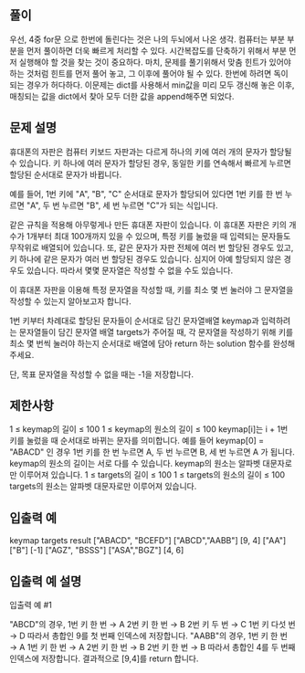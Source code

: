## 풀이
우선, 4중 for문 으로 한번에 돌린다는 것은 나의 두뇌에서 나온 생각.
컴퓨터는 부분 부분을 먼저 풀이하면 더욱 빠르게 처리할 수 있다.
시간복잡도를 단축하기 위해서 부분 먼저 실행해야 할 것을 찾는 것이 중요하다.
마치, 문제를 풀기위해서 맞춤 힌트가 있어야 하는 것처럼
힌트를 먼저 풀어 놓고, 그 이후에 풀어야 될 수 있다. 
한번에 하려면 독이 되는 경우가 허다하다.
이문제는 dict를 사용해서 min값을 미리 모두 갱신해 놓은 이후, 
매칭되는 값을 dict에서 찾아 모두 더한 값을 append해주면 되었다.

## 문제 설명
휴대폰의 자판은 컴퓨터 키보드 자판과는 다르게 하나의 키에 여러 개의 문자가 할당될 수 있습니다. 키 하나에 여러 문자가 할당된 경우, 동일한 키를 연속해서 빠르게 누르면 할당된 순서대로 문자가 바뀝니다.

예를 들어, 1번 키에 "A", "B", "C" 순서대로 문자가 할당되어 있다면 1번 키를 한 번 누르면 "A", 두 번 누르면 "B", 세 번 누르면 "C"가 되는 식입니다.

같은 규칙을 적용해 아무렇게나 만든 휴대폰 자판이 있습니다. 이 휴대폰 자판은 키의 개수가 1개부터 최대 100개까지 있을 수 있으며, 특정 키를 눌렀을 때 입력되는 문자들도 무작위로 배열되어 있습니다. 또, 같은 문자가 자판 전체에 여러 번 할당된 경우도 있고, 키 하나에 같은 문자가 여러 번 할당된 경우도 있습니다. 심지어 아예 할당되지 않은 경우도 있습니다. 따라서 몇몇 문자열은 작성할 수 없을 수도 있습니다.

이 휴대폰 자판을 이용해 특정 문자열을 작성할 때, 키를 최소 몇 번 눌러야 그 문자열을 작성할 수 있는지 알아보고자 합니다.

1번 키부터 차례대로 할당된 문자들이 순서대로 담긴 문자열배열 keymap과 입력하려는 문자열들이 담긴 문자열 배열 targets가 주어질 때, 각 문자열을 작성하기 위해 키를 최소 몇 번씩 눌러야 하는지 순서대로 배열에 담아 return 하는 solution 함수를 완성해 주세요.

단, 목표 문자열을 작성할 수 없을 때는 -1을 저장합니다.

## 제한사항
1 ≤ keymap의 길이 ≤ 100
1 ≤ keymap의 원소의 길이 ≤ 100
keymap[i]는 i + 1번 키를 눌렀을 때 순서대로 바뀌는 문자를 의미합니다.
예를 들어 keymap[0] = "ABACD" 인 경우 1번 키를 한 번 누르면 A, 두 번 누르면 B, 세 번 누르면 A 가 됩니다.
keymap의 원소의 길이는 서로 다를 수 있습니다.
keymap의 원소는 알파벳 대문자로만 이루어져 있습니다.
1 ≤ targets의 길이 ≤ 100
1 ≤ targets의 원소의 길이 ≤ 100
targets의 원소는 알파벳 대문자로만 이루어져 있습니다.

## 입출력 예
keymap	targets	result
["ABACD", "BCEFD"]	["ABCD","AABB"]	[9, 4]
["AA"]	["B"]	[-1]
["AGZ", "BSSS"]	["ASA","BGZ"]	[4, 6]

## 입출력 예 설명
입출력 예 #1

"ABCD"의 경우,
1번 키 한 번 → A
2번 키 한 번 → B
2번 키 두 번 → C
1번 키 다섯 번 → D
따라서 총합인 9를 첫 번째 인덱스에 저장합니다.
"AABB"의 경우,
1번 키 한 번 → A
1번 키 한 번 → A
2번 키 한 번 → B
2번 키 한 번 → B
따라서 총합인 4를 두 번째 인덱스에 저장합니다.
결과적으로 [9,4]를 return 합니다.